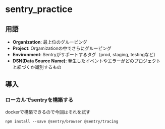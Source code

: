 # sentry_practice

## 用語
- **Organization**: 最上位のグルーピング
- **Project**: Orgamizationの中でさらにグルーピング
- **Environment**: Sentryがサポートするタグ（prod, staging, testingなど）
- **DSN(Data Source Name)**: 発生したイベントやエラーがどのプロジェクトと紐づくか識別するもの

## 導入
### ローカルでsentryを構築する
dockerで構築できるので今回はそれを試す



```
npm install --save @sentry/browser @sentry/tracing
```

